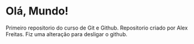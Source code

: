# Olá, Mundo!
 Primeiro repositorio do curso de Git e Github.
 Repositorio criado por Alex Freitas.
 Fiz uma alteração para desligar o github.

